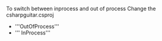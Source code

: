 To switch between inprocess and out of process Change the csharpguitar.csproj
- '''<AspNetCoreHostingModel>OutOfProcess</AspNetCoreHostingModel>'''
- ''' <AspNetCoreHostingModel>InProcess</AspNetCoreHostingModel>'''
